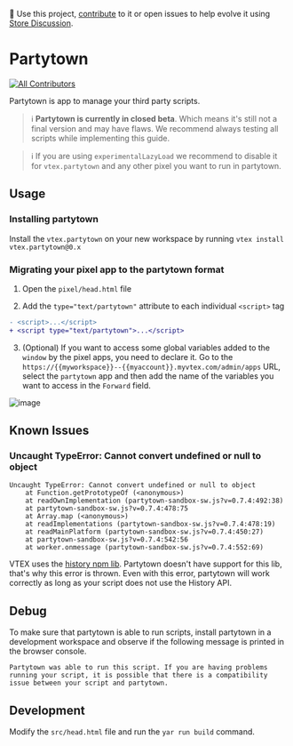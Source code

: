 📢 Use this project, [contribute](https://github.com/vtex-apps/CHANGEME) to it or open issues to help evolve it using [Store Discussion](https://github.com/vtex-apps/store-discussion).

# Partytown

<!-- DOCS-IGNORE:start -->
<!-- ALL-CONTRIBUTORS-BADGE:START - Do not remove or modify this section -->
[![All Contributors](https://img.shields.io/badge/all_contributors-0-orange.svg?style=flat-square)](#contributors-)
<!-- ALL-CONTRIBUTORS-BADGE:END -->
<!-- DOCS-IGNORE:end -->

Partytown is app to manage your third party scripts.

> ℹ️ **Partytown is currently in closed beta**. Which means it's still not a final version and may have flaws. We recommend always testing all scripts while implementing this guide.

> ℹ️  If you are using `experimentalLazyLoad` we recommend to disable it for `vtex.partytown` and any other pixel you want to run in partytown.

## Usage
### Installing partytown

Install the `vtex.partytown` on your new workspace by running `vtex install vtex.partytown@0.x`

### Migrating your pixel app to the partytown format

1. Open the `pixel/head.html` file

2. Add the `type="text/partytown"` attribute to each individual `<script>` tag
```diff
- <script>...</script>
+ <script type="text/partytown">...</script>
```

3. (Optional) If you want to access some global variables added to the `window` by the pixel apps, you need to declare it. Go to the `https://{{myworkspace}}--{{myaccount}}.myvtex.com/admin/apps` URL, select the `partytown` app and then add the name of the variables you want to access in the `Forward` field.

![image](https://user-images.githubusercontent.com/40380674/169821502-4148db94-4a1a-493f-95ee-aaf5e243ebec.png)


## Known Issues

### Uncaught TypeError: Cannot convert undefined or null to object

```
Uncaught TypeError: Cannot convert undefined or null to object
    at Function.getPrototypeOf (<anonymous>)
    at readOwnImplementation (partytown-sandbox-sw.js?v=0.7.4:492:38)
    at partytown-sandbox-sw.js?v=0.7.4:478:75
    at Array.map (<anonymous>)
    at readImplementations (partytown-sandbox-sw.js?v=0.7.4:478:19)
    at readMainPlatform (partytown-sandbox-sw.js?v=0.7.4:450:27)
    at partytown-sandbox-sw.js?v=0.7.4:542:56
    at worker.onmessage (partytown-sandbox-sw.js?v=0.7.4:552:69)
```

VTEX uses the [history npm lib](https://www.npmjs.com/package/history). Partytown doesn't have support for this lib, that's why this error is thrown.
Even with this error, partytown will work correctly as long as your script does not use the History API.

## Debug
To make sure that partytown is able to run scripts, install partytown in a development workspace and observe if the following message is printed in the browser console. 


```
Partytown was able to run this script. If you are having problems running your script, it is possible that there is a compatibility issue between your script and partytown.
```

## Development

Modify the `src/head.html` file and run the `yar run build` command.

<!-- TODO: Documentation -->
